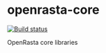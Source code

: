 openrasta-core
==============

[![Build status](https://ci.appveyor.com/api/projects/status/1vk1auv7md2acu37)](https://ci.appveyor.com/project/holytshirt/openrasta-core-424)

OpenRasta core libraries

